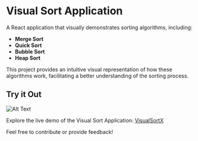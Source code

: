 # Visual Sort Application

A React application that visually demonstrates sorting algorithms, including:

- **Merge Sort**
- **Quick Sort**
- **Bubble Sort**
- **Heap Sort**

This project provides an intuitive visual representation of how these algorithms work, facilitating a better understanding of the sorting process.

## Try it Out

![Alt Text](https://drive.google.com/file/d/1FSI9iG8-6N4aiDXWFUfeDtAWldt0NROd/view)


Explore the live demo of the Visual Sort Application: [VisualSortX](https://visualsortx.netlify.app/)

Feel free to contribute or provide feedback!
